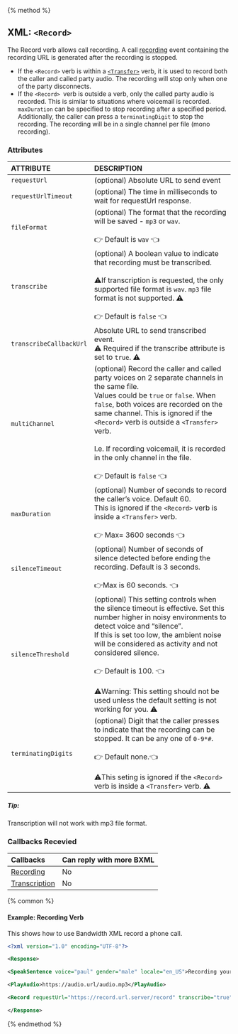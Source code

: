 {% method %}
## XML: `<Record>`

The Record verb allows call recording. A call [recording](../callBacks/recording.md) event containing the recording URL is generated after the recording is stopped.

* If the `<Record>` verb is within a [`<Transfer>`](./transfer.md) verb, it is used to record both the caller and called party audio. The recording will stop only when one of the party disconnects.
* If the `<Record> `verb is outside a <Transfer> verb, only the called party audio is recorded. This is similar to situations where voicemail is recorded. `maxDuration` can be specified to stop recording after a specified period. Additionally, the caller can press a `terminatingDigit` to stop the recording. The recording will be in a single channel per file (mono recording).

### Attributes
| ATTRIBUTE               | DESCRIPTION                                                                                                                                                                                                                                                                                                                                                                                             |
|:------------------------|:--------------------------------------------------------------------------------------------------------------------------------------------------------------------------------------------------------------------------------------------------------------------------------------------------------------------------------------------------------------------------------------------------------|
| `requestUrl`            | (optional) Absolute URL to send event                                                                                                                                                                                                                                                                                                                                                                   |
| `requestUrlTimeout`     | (optional) The time in milliseconds to wait for requestUrl response.                                                                                                                                                                                                                                                                                                                                    |
| `fileFormat`            | (optional) The format that the recording will be saved - `mp3` or `wav`. <br> <br> 👉 Default is `wav` 👈                                                                                                                                                                                                                                                                                                 |
| `transcribe`            | (optional) A boolean value to indicate that recording must be transcribed. <br> <br> ⚠️If transcription is requested, the only supported file format is `wav`. `mp3` file format is not supported. ⚠️ <br><br> 👉 Default is `false` 👈                                                                                                                                                                   |
| `transcribeCallbackUrl` | Absolute URL to send transcribed event.<br> ⚠️  Required if the transcribe attribute is set to `true`. ⚠️                                                                                                                                                                                                                                                                                               |
| `multiChannel`          | (optional) Record the caller and called party voices on 2 separate channels in the same file. <br> Values could be `true` or `false`. When `false`, both voices are recorded on the same channel. This is ignored if the `<Record>` verb is outside a `<Transfer>` verb. <br><br> I.e. If recording voicemail, it is recorded in the only channel in the file. <br><br> 👉 Default is `false` 👈          |
| `maxDuration`           | (optional) Number of seconds to record the caller’s voice. Default 60. <br> This is ignored if the `<Record>` verb is inside a `<Transfer>` verb. <br> <br> 👉 Max= 3600 seconds 👈                                                                                                                                                                                                                       |
| `silenceTimeout`        | (optional) Number of seconds of silence detected before ending the recording. Default is 3 seconds. <br> <br> 👉Max is 60 seconds. 👈                                                                                                                                                                                                                                                                     |
| `silenceThreshold`      | (optional) This setting controls when the silence timeout is effective. Set this number higher in noisy environments to detect voice and “silence”. <br> If this is set too low, the ambient noise will be considered as activity and not considered silence. <br><br> 👉 Default is 100. 👈  <br> <br> ⚠️Warning: This setting should not be used unless the default setting is not working for you.  ⚠️ |
| `terminatingDigits`     | (optional) Digit that the caller presses to indicate that the recording can be stopped. It can be any one of `0-9*#`. <br> <br> 👉 Default none.👈 <br> <br> ⚠️This seting is ignored if the `<Record>` verb is inside a `<Transfer>` verb. ⚠️                                                                                                                                                            |

##### Tip:

<aside class="alert general small">
<p>
Transcription will not work with mp3 file format.
</p>
</aside>

### Callbacks Recevied

| Callbacks                                      | Can reply with more BXML |
|:-----------------------------------------------|:-------------------------|
| [Recording](../callBacks/recording.md)         | No                       |
| [Transcription](../callBacks/transcription.md) | No                       |

{% common %}
#### Example: Recording Verb
This shows how to use Bandwidth XML record a phone call.

```XML
<?xml version="1.0" encoding="UTF-8"?>

<Response>

<SpeakSentence voice="paul" gender="male" locale="en_US">Recording your call</SpeakSentence>

<PlayAudio>https://audio.url/audio.mp3</PlayAudio>

<Record requestUrl="https://record.url.server/record" transcribe="true" transcribeCallbackUrl="https://transcribe.url/result"/ >

</Response>
```

{% endmethod %}
